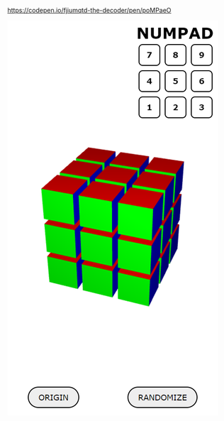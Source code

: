 https://codepen.io/fjiumqtd-the-decoder/pen/poMPaeO

<img src="https://github.com/4eckme/Rubik-s-Cube-example/blob/main/screenshot.png?raw=true" />
